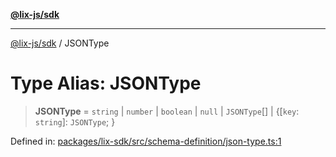 [**@lix-js/sdk**](../README.md)

***

[@lix-js/sdk](../README.md) / JSONType

# Type Alias: JSONType

> **JSONType** = `string` \| `number` \| `boolean` \| `null` \| `JSONType`[] \| \{[`key`: `string`]: `JSONType`; \}

Defined in: [packages/lix-sdk/src/schema-definition/json-type.ts:1](https://github.com/opral/monorepo/blob/f6145848c50035d05b8b3729072a23a67228ebc3/packages/lix-sdk/src/schema-definition/json-type.ts#L1)
